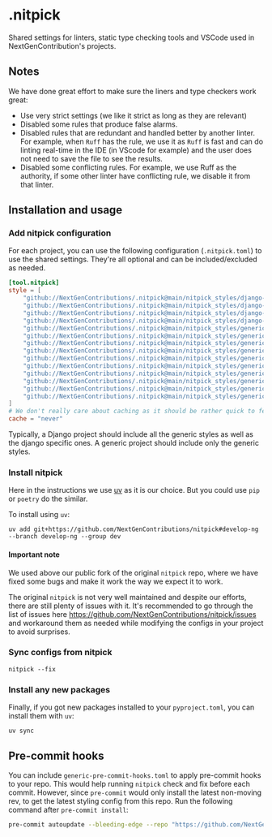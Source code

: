# .nitpick

Shared settings for linters, static type checking tools and VSCode used in NextGenContribution's projects.

## Notes

We have done great effort to make sure the liners and type checkers work great:

- Use very strict settings (we like it strict as long as they are relevant)
- Disabled some rules that produce false alarms.
- Disabled rules that are redundant and handled better by another linter. For example, when `Ruff` has the rule, we use it as `Ruff` is fast and can do linting real-time in the IDE (in VScode for example) and the user does not need to save the file to see the results.
- Disabled some conflicting rules. For example, we use Ruff as the authority, if some other linter have conflicting rule, we disable it from that linter. 

## Installation and usage

### Add nitpick configuration

For each project, you can use the following configuration (`.nitpick.toml`) to use the shared settings. They're all optional and can be included/excluded as needed.

```toml
[tool.nitpick]
style = [
    "github://NextGenContributions/.nitpick@main/nitpick_styles/django-flake8.toml",
    "github://NextGenContributions/.nitpick@main/nitpick_styles/django-mypy.toml",
    "github://NextGenContributions/.nitpick@main/nitpick_styles/django-ruff.toml",
    "github://NextGenContributions/.nitpick@main/nitpick_styles/django-pyproject.toml",
    "github://NextGenContributions/.nitpick@main/nitpick_styles/generic-codacy.toml",
    "github://NextGenContributions/.nitpick@main/nitpick_styles/generic-deepsource.toml",
    "github://NextGenContributions/.nitpick@main/nitpick_styles/generic-mypy.toml",
    "github://NextGenContributions/.nitpick@main/nitpick_styles/generic-flake8.toml",
    "github://NextGenContributions/.nitpick@main/nitpick_styles/generic-pre-commit-hooks.toml",
    "github://NextGenContributions/.nitpick@main/nitpick_styles/generic-pylintrc.toml",
    "github://NextGenContributions/.nitpick@main/nitpick_styles/generic-pyproject.toml",
    "github://NextGenContributions/.nitpick@main/nitpick_styles/generic-ruff.toml",
    "github://NextGenContributions/.nitpick@main/nitpick_styles/generic-taplo.toml",
    "github://NextGenContributions/.nitpick@main/nitpick_styles/generic-trunk.toml",
]
# We don't really care about caching as it should be rather quick to fetch anyway, this ensures fresh configs
cache = "never"
```

Typically, a Django project should include all the generic styles as well as the django specific ones. A generic project should include only the generic styles.

### Install nitpick

Here in the instructions we use [uv](https://docs.astral.sh/uv/) as it is our choice. But you could use `pip` or `poetry` do the similar.

To install using `uv`:
```shell
uv add git+https://github.com/NextGenContributions/nitpick#develop-ng --branch develop-ng --group dev
```

#### Important note

We used above our public fork of the original `nitpick` repo, where we have fixed some bugs and make it work the way we expect it to work. 

The original  `nitpick` is not very well maintained and despite our efforts, there are still plenty of issues with it. It's recommended to go through the list of issues here https://github.com/NextGenContributions/nitpick/issues and workaround them as needed while modifying the configs in your project to avoid surprises.

### Sync configs from nitpick

```
nitpick --fix
```

### Install any new packages

Finally, if you got new packages installed to your `pyproject.toml`, you can install them with `uv`:
```
uv sync
```

## Pre-commit hooks

You can include `generic-pre-commit-hooks.toml` to apply pre-commit hooks to your repo. This would help running `nitpick` check and fix before each commit. However, since `pre-commit` would only install the latest non-moving rev, to get the latest styling config from this repo. Run the following command after `pre-commit install`:

```bash
pre-commit autoupdate --bleeding-edge --repo "https://github.com/NextGenContributions/nitpick"
```
